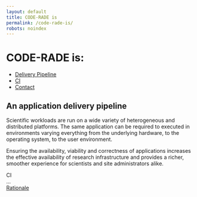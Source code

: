```yaml
---
layout: default
title: CODE-RADE is
permalink: /code-rade-is/
robots: noindex
---
```


<div class="row">
  <div class="col text-center">
    <h1 class="text-center">CODE-RADE is:</h1>
  </div>
</div>

<ul class="nav nav-tabs" id="myTab" role="tablist">
  <li class="nav-item">
    <a class="nav-link active" id="app-delivery-tab" data-toggle="tab" href="#app-delivery" role="tab" aria-controls="app-delivery" aria-selected="true">Delivery Pipeline</a>
  </li>
  <li class="nav-item">
    <a class="nav-link" id="ci-tab" data-toggle="tab" href="#ci" role="tab" aria-controls="ci" aria-selected="false">CI</a>
  </li>
  <li class="nav-item">
    <a class="nav-link" id="contact-tab" data-toggle="tab" href="#contact" role="tab" aria-controls="contact" aria-selected="false">Contact</a>
  </li>
</ul>

<div class="tab-content" id="myTabContent">
  <div class="tab-pane fade show active" id="app-delivery" role="tabpanel" aria-labelledby="app-delivery-tab">
  
  <h2>An application delivery pipeline</h2>
    <p class="text-justify">
    Scientific workloads are run on a wide variety of heterogeneous and distributed platforms.
    The same application can be required to executed in environments varying everything from the underlying hardware, to the operating system, to the user environment.</p>
    <p>
    Ensuring the availability, viability and correctness of applications increases the effective availability of research infrastructure and provides a richer, smoother experience for scientists and site administrators alike.</p>
    </div>
  
  <div class="tab-pane fade" id="ci" role="tabpanel" aria-labelledby="ci-tab">CI</div>
  <div class="tab-pane fade" id="contact" role="tabpanel" aria-labelledby="contact-tab">...</div>
</div>

<div class="row">
  <div class="col text-center">
    
  </div>
<a href="{{site.url}}/rationale" class="btn btn-hollow">Rationale</a>
